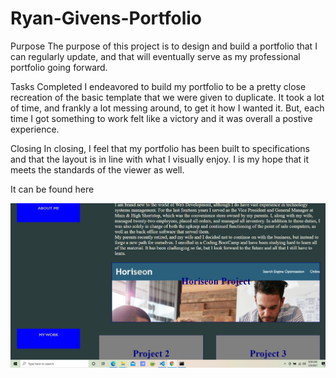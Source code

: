 # Ryan-Givens-Portfolio
Purpose
The purpose of this project is to design and build a portfolio that I can regularly 
update, and that will eventually serve as my professional portfolio going forward.

Tasks Completed
I endeavored to build my portfolio to be a pretty close recreation of the basic
template that we were given to duplicate. It took a lot of time, and frankly a lot 
messing around, to get it how I wanted it. But, each time I got something to work
felt like a victory and it was overall a postive experience.


Closing
In closing, I feel that my portfolio has been built to specifications and that the 
layout is in line with what I visually enjoy. I is my hope that it meets the standards of 
the viewer as well.


It can be found here

<a href="https://rgivens21.github.io./">


<img src="portfolio screenshot.png">